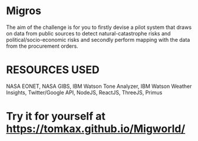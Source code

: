 # Migros

The aim of the challenge is for you to firstly devise a pilot system that draws on data from public sources to detect natural-catastrophe risks and political/socio-economic risks and secondly perform mapping with the data from the procurement orders.



# RESOURCES USED
NASA EONET, NASA GIBS, IBM Watson Tone Analyzer, IBM Watson Weather Insights, Twitter/Google API, NodeJS, ReactJS, ThreeJS, Primus

# Try it for yourself at https://tomkax.github.io/Migworld/
